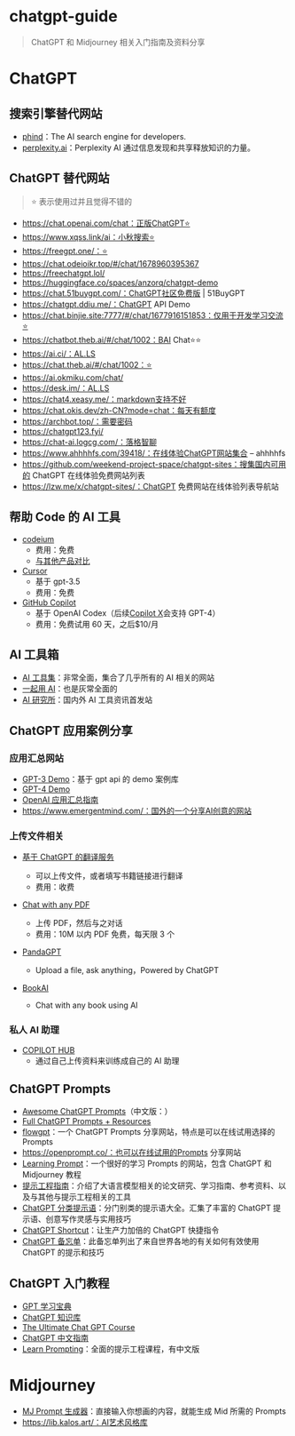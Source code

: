 # chatgpt-guide

> ChatGPT 和 Midjourney 相关入门指南及资料分享

# ChatGPT

## 搜索引擎替代网站

- [phind](https://www.phind.com/)：The AI search engine for developers.
- [perplexity.ai](https://www.perplexity.ai/)：Perplexity AI 通过信息发现和共享释放知识的力量。

## ChatGPT 替代网站

> ⭐ 表示使用过并且觉得不错的

- https://chat.openai.com/chat：正版ChatGPT⭐
- https://www.xqss.link/ai：小秋搜索⭐
- https://freegpt.one/：⭐
- https://chat.odeioikr.top/#/chat/1678960395367
- https://freechatgpt.lol/
- https://huggingface.co/spaces/anzorq/chatgpt-demo
- https://chat.51buygpt.com/：ChatGPT社区免费版 | 51BuyGPT
- https://chatgpt.ddiu.me/：ChatGPT API Demo
- https://chat.binjie.site:7777/#/chat/1677916151853：仅用于开发学习交流⭐
- https://chatbot.theb.ai/#/chat/1002：BAI Chat⭐⭐
- https://ai.ci/：AL.LS
- https://chat.theb.ai/#/chat/1002：⭐
- https://ai.okmiku.com/chat/
- https://desk.im/：AL.LS
- https://chat4.xeasy.me/：markdown支持不好
- https://chat.okis.dev/zh-CN?mode=chat：每天有额度
- https://archbot.top/：需要密码
- https://chatgpt123.fyi/
- https://chat-ai.logcg.com/：落格智聊
- https://www.ahhhhfs.com/39418/：在线体验ChatGPT网站集合 – ahhhhfs
- https://github.com/weekend-project-space/chatgpt-sites：搜集国内可用的 ChatGPT 在线体验免费网站列表
- https://lzw.me/x/chatgpt-sites/：ChatGPT 免费网站在线体验列表导航站

## 帮助 Code 的 AI 工具

- [codeium](https://codeium.com/)
  - 费用：免费
  - [与其他产品对比](https://codeium.com/compare)
- [Cursor](https://www.cursor.so/)
  - 基于 gpt-3.5
  - 费用：免费
- [GitHub Copilot](https://github.com/features/copilot)
  - 基于 OpenAI Codex（后续[Copilot X](https://github.com/features/preview/copilot-x)会支持 GPT-4）
  - 费用：免费试用 60 天，之后$10/月

## AI 工具箱

- [AI 工具集](https://ai-bot.cn/)：非常全面，集合了几乎所有的 AI 相关的网站
- [一起用 AI](https://17yongai.com/)：也是灰常全面的
- [AI 研究所](https://www.aiyjs.com/)：国内外 AI 工具资讯首发站

## ChatGPT 应用案例分享

### 应用汇总网站

- [GPT-3 Demo](https://gpt3demo.com/)：基于 gpt api 的 demo 案例库
- [GPT-4 Demo](https://gpt4demo.com/)
- [OpenAI 应用汇总指南](https://www.mojidoc.com/05z7y-dd5pa7hu3zfmhnbngoeztyqcnq-00b)
- https://www.emergentmind.com/：国外的一个分享AI创意的网站

### 上传文件相关

- [基于 ChatGPT 的翻译服务](https://fsys.app/)
  - 可以上传文件，或者填写书籍链接进行翻译
  - 费用：收费
- [Chat with any PDF](https://www.chatpdf.com/)
  - 上传 PDF，然后与之对话
  - 费用：10M 以内 PDF 免费，每天限 3 个
- [PandaGPT](https://www.pandagpt.io/)

  - Upload a file, ask anything，Powered by ChatGPT

- [BookAI](https://www.bookai.chat/)
  - Chat with any book using AI

### 私人 AI 助理

- [COPILOT HUB](https://app.copilothub.co/home)
  - 通过自己上传资料来训练成自己的 AI 助理

## ChatGPT Prompts

- [Awesome ChatGPT Prompts](https://github.com/f/awesome-chatgpt-prompts)（中文版：）
- [Full ChatGPT Prompts + Resources](https://enchanting-trader-463.notion.site/Full-ChatGPT-Prompts-Resources-8aa78bb226b7467ab59b70d2b27042e9)
- [flowgpt](https://flowgpt.com/)：一个 ChatGPT Prompts 分享网站，特点是可以在线试用选择的 Prompts
- https://openprompt.co/：也可以在线试用的Prompts 分享网站
- [Learning Prompt](https://learningprompt.wiki/)：一个很好的学习 Prompts 的网站，包含 ChatGPT 和 Midjourney 教程
- [提示工程指南](https://www.promptingguide.ai/zh)：介绍了大语言模型相关的论文研究、学习指南、参考资料、以及与其他与提示工程相关的工具
- [ChatGPT 分类提示语](https://prompts.fresns.cn/)：分门别类的提示语大全。汇集了丰富的 ChatGPT 提示语、创意写作灵感与实用技巧
- [ChatGPT Shortcut](https://www.aishort.top/)：让生产力加倍的 ChatGPT 快捷指令
- [ChatGPT 备忘单](https://quickref.me/chatgpt)：此备忘单列出了来自世界各地的有关如何有效使用 ChatGPT 的提示和技巧

## ChatGPT 入门教程

- [GPT 学习宝典](https://gpt.candobear.com/)
- [ChatGPT 知识库](https://chatgpt.moyucm.xyz/)
- [The Ultimate Chat GPT Course](https://daotin.notion.site/The-Ultimate-Chat-GPT-Course-c5895cbb68aa4472b262a3a10407579a)
- [ChatGPT 中文指南](https://gitlab.com/awesomeai/awesome-chatgpt-zh)
- [Learn Prompting](https://learnprompting.org/)：全面的提示工程课程，有中文版

# Midjourney

- [MJ Prompt 生成器](https://yesu.tech/)：直接输入你想画的内容，就能生成 Mid 所需的 Prompts
- https://lib.kalos.art/：AI艺术风格库
